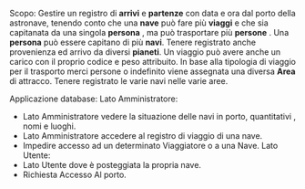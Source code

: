 Scopo:
Gestire un registro di **arrivi** e **partenze** con data e ora dal porto della astronave, tenendo conto che una **nave** può fare più **viaggi** e che sia capitanata da una singola **persona** , ma può trasportare più **persone** . Una **persona** può essere capitano di più **navi**.
Tenere registrato anche provenienza ed arrivo da diversi **pianeti**.
Un viaggio può avere anche un carico con  il proprio codice e peso attribuito.
In base alla tipologia di viaggio per il trasporto merci persone o indefinito viene assegnata una diversa **Area** di attracco. Tenere registrato le varie navi nelle varie aree.

Applicazione database:
Lato Amministratore:
- Lato Amministratore vedere la situazione delle navi in porto, quantitativi , nomi e luoghi.
- Lato Amministratore accedere al registro di viaggio di una nave.
- Impedire accesso ad un determinato Viaggiatore o a una Nave.
Lato Utente:
- Lato Utente dove è posteggiata la propria nave.
- Richiesta Accesso Al porto.
